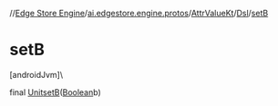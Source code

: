 //[Edge Store Engine](../../../../index.md)/[ai.edgestore.engine.protos](../../index.md)/[AttrValueKt](../index.md)/[Dsl](index.md)/[setB](set-b.md)

# setB

[androidJvm]\

final [Unit](https://kotlinlang.org/api/latest/jvm/stdlib/kotlin/-unit/index.html)[setB](set-b.md)([Boolean](https://developer.android.com/reference/kotlin/java/lang/Boolean.html)b)
